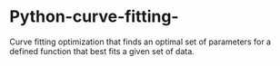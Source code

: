 # Python-curve-fitting-
Curve fitting optimization that finds an optimal set of parameters for a defined function that best fits a given set of data.
